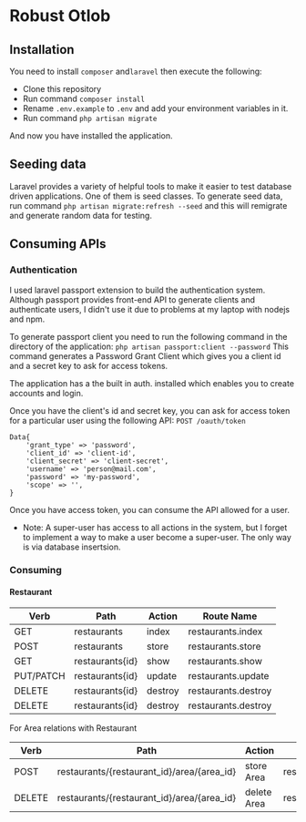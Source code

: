 # Robust Otlob

## Installation
You need to install `composer` and`laravel` then execute the following:

- Clone this repository
- Run command `composer install`
- Rename `.env.example` to `.env` and add your environment variables in it.
- Run command `php artisan migrate`

And now you have installed the application.

## Seeding data
Laravel provides a variety of helpful tools to make it easier to test database driven applications. One of them is seed classes.
To generate seed data, run command `php artisan migrate:refresh --seed` and this will remigrate and generate random data for testing.

## Consuming APIs

### Authentication
I used laravel passport extension to build the authentication system.
Although passport provides front-end API to generate clients and authenticate users, I didn't use it due to problems at my laptop with nodejs and npm.

To generate passport client you need to run the following command in the directory of the application:
`php artisan passport:client --password`
This command generates a Password Grant Client which gives you a client id and a secret key to ask for access tokens.

The application has a the built in auth. installed which enables you to create accounts and login.

Once you have the client's id and secret key, you can ask for access token for a particular user using the following API:
`POST /oauth/token`
```
Data{
	'grant_type' => 'password',
	'client_id' => 'client-id',
	'client_secret' => 'client-secret',
	'username' => 'person@mail.com',
	'password' => 'my-password',
	'scope' => '',
}
```
Once you have access token, you can consume the API allowed for a user.

* Note: A super-user has access to all actions in the system, but I forget to implement a way to make a user become a super-user. The only way is via database insertsion.

### Consuming

#### Restaurant
| Verb      | Path              | Action  | Route Name          |
|-----------|-------------------|---------|---------------------|
| GET       | restaurants       | index   | restaurants.index   |
| POST      | restaurants       | store   | restaurants.store   |
| GET       | restaurants{id}   | show    | restaurants.show    |
| PUT/PATCH | restaurants{id}   | update  | restaurants.update  |
| DELETE    | restaurants{id}   | destroy | restaurants.destroy |
| DELETE    | restaurants{id}   | destroy | restaurants.destroy |

For Area relations with Restaurant

| Verb   | Path                                         | Action      | Route Name             |
|--------|----------------------------------------------|-------------|------------------------|
| POST   | restaurants/{restaurant_id}/area/{area_id}   | store Area  | restaurants.storeArea  |
| DELETE | restaurants/{restaurant_id}/area/{area_id}   | delete Area | restaurants.deleteArea |
